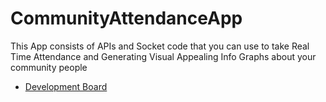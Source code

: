 # CommunityAttendanceApp
This App consists of APIs and Socket code that you can use to take Real Time Attendance and Generating Visual Appealing Info Graphs about your community people

- [Development Board](https://trello.com/b/JPzZIj7f)
